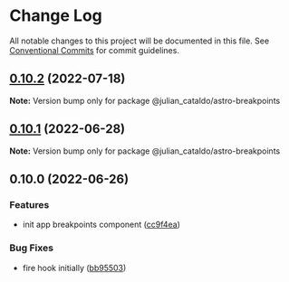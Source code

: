 # Change Log

All notable changes to this project will be documented in this file.
See [Conventional Commits](https://conventionalcommits.org) for commit guidelines.

## [0.10.2](https://github.com/JulianCataldo/astro/compare/@julian_cataldo/astro-breakpoints@0.10.1...@julian_cataldo/astro-breakpoints@0.10.2) (2022-07-18)

**Note:** Version bump only for package @julian_cataldo/astro-breakpoints





## [0.10.1](https://github.com/JulianCataldo/astro/compare/@julian_cataldo/astro-breakpoints@0.10.0...@julian_cataldo/astro-breakpoints@0.10.1) (2022-06-28)

**Note:** Version bump only for package @julian_cataldo/astro-breakpoints





## 0.10.0 (2022-06-26)


### Features

* init app breakpoints component ([cc9f4ea](https://github.com/JulianCataldo/astro/commit/cc9f4ea1c0937fdf5514fb5a4ca240f78869341d))


### Bug Fixes

* fire hook initially ([bb95503](https://github.com/JulianCataldo/astro/commit/bb95503082514197ddd4d1391b784970bcc8ffa4))
